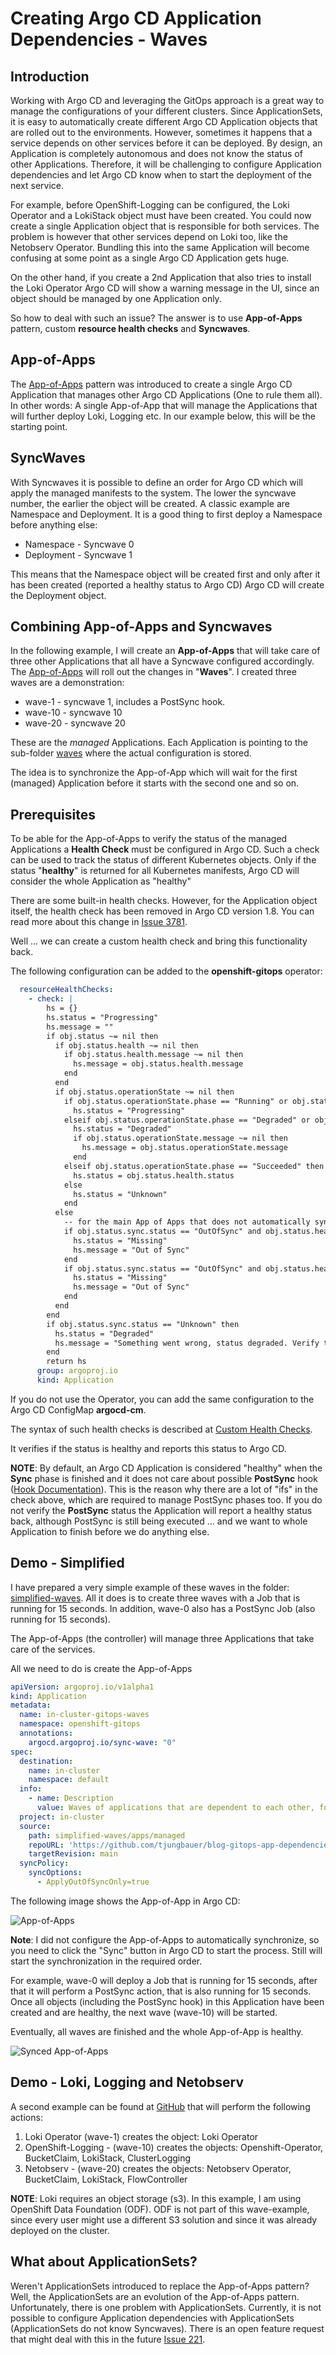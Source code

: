 # Creating Argo CD Application Dependencies - Waves

## Introduction

Working with Argo CD and leveraging the GitOps approach is a great way to manage the configurations of your different clusters.
Since ApplicationSets, it is easy to automatically create different Argo CD Application objects that are rolled out to the environments. However, sometimes it happens that 
a service depends on other services before it can be deployed. By design, an Application is completely autonomous and does not know the status of other Applications. Therefore, it will be challenging to configure Application dependencies and let Argo CD know when to start the deployment of the next service. 

For example, before OpenShift-Logging can be configured, the Loki Operator and a LokiStack object must have been created. You could now create a single Application object that
is responsible for both services. The problem is however that other services depend on Loki too, like the Netobserv Operator. Bundling this into the same Application will become confusing at some point as a single Argo CD Application gets huge. 

On the other hand, if you create a 2nd Application that also tries to install the Loki Operator Argo CD will show a warning message in the UI, since an object should be managed by one Application only. 

So how to deal with such an issue? The answer is to use **App-of-Apps** pattern, custom **resource health checks** and **Syncwaves**. 

## App-of-Apps
The [App-of-Apps](https://argo-cd.readthedocs.io/en/stable/operator-manual/cluster-bootstrapping/) pattern was introduced to create a single Argo CD Application that manages other Argo CD Applications (One to rule them all). In other words: A single App-of-App that will manage the Applications that will further deploy Loki, Logging etc. In our example below, this will be the starting point.

## SyncWaves
With Syncwaves it is possible to define an order for Argo CD which will apply the managed manifests to the system. The lower the syncwave number, the earlier the object will be created. A classic example are Namespace and Deployment. It is a good thing to first deploy a Namespace before anything else:

- Namespace - Syncwave 0 
- Deployment - Syncwave 1 

This means that the Namespace object will be created first and only after it has been created (reported a healthy status to Argo CD) Argo CD will create the Deployment object. 

## Combining App-of-Apps and Syncwaves
In the following example, I will create an **App-of-Apps** that will take care of three other Applications that all have a Syncwave configured accordingly. The [App-of-Apps](https://github.com/tjungbauer/blog-gitops-app-dependencies/blob/main/simplified-waves/apps/controller/apps-of-apps.yaml) will roll out the changes in "**Waves**". I created three waves are a demonstration:

- wave-1 - syncwave 1, includes a PostSync hook.
- wave-10 - syncwave 10
- wave-20 - syncwave 20

These are the *managed* Applications. Each Application is pointing to the sub-folder [waves](https://github.com/tjungbauer/blog-gitops-app-dependencies/tree/main/simplified-waves/waves) where the actual configuration is stored.

The idea is to synchronize the App-of-App which will wait for the first (managed) Application before it starts with the second one and so on.

## Prerequisites
To be able for the App-of-Apps to verify the status of the managed Applications a **Health Check** must be configured in Argo CD. Such a check can be used to track the status of different Kubernetes objects. Only if the status "**healthy**" is returned for all Kubernetes manifests, Argo CD will consider the whole Application as "healthy"

There are some built-in health checks. However, for the Application object itself, the health check has been removed in Argo CD version 1.8. You can read more about this change in [Issue 3781](https://github.com/argoproj/argo-cd/issues/3781).

Well ... we can create a custom health check and bring this functionality back. 

The following configuration can be added to the **openshift-gitops** operator:

```yaml
  resourceHealthChecks:
    - check: |
        hs = {}
        hs.status = "Progressing"
        hs.message = ""
        if obj.status ~= nil then
          if obj.status.health ~= nil then
            if obj.status.health.message ~= nil then
              hs.message = obj.status.health.message
            end
          end
          if obj.status.operationState ~= nil then
            if obj.status.operationState.phase == "Running" or obj.status.operationState.phase == "Terminating" then 
              hs.status = "Progressing"
            elseif obj.status.operationState.phase == "Degraded" or obj.status.operationState.phase == "Error" or obj.status.operationState.phase == "Failed" then
              hs.status = "Degraded"
              if obj.status.operationState.message ~= nil then
                hs.message = obj.status.operationState.message
              end
            elseif obj.status.operationState.phase == "Succeeded" then
              hs.status = obj.status.health.status
            else
              hs.status = "Unknown"
            end
          else
            -- for the main App of Apps that does not automatically sync the Apps.
            if obj.status.sync.status == "OutOfSync" and obj.status.health.status == "Healthy" then
              hs.status = "Missing"
              hs.message = "Out of Sync"
            end
            if obj.status.sync.status == "OutOfSync" and obj.status.health.status == "Missing" then
              hs.status = "Missing"
              hs.message = "Out of Sync"
            end
          end
        end
        if obj.status.sync.status == "Unknown" then
          hs.status = "Degraded"
          hs.message = "Something went wrong, status degraded. Verify the Argo CD Application"
        end
        return hs
      group: argoproj.io
      kind: Application
```

If you do not use the Operator, you can add the same configuration to the Argo CD ConfigMap **argocd-cm**.

The syntax of such health checks is described at [Custom Health Checks](]https://argo-cd.readthedocs.io/en/stable/operator-manual/health/#argocd-app).

It verifies if the status is healthy and reports this status to Argo CD.

**NOTE**: By default, an Argo CD Application is considered "healthy" when the **Sync** phase is finished and it does not care about possible **PostSync** hook ([Hook Documentation](https://argo-cd.readthedocs.io/en/stable/user-guide/resource_hooks/)). This is the reason why there are a lot of "ifs" in the check above, which are required to manage PostSync phases too. If you do not verify the **PostSync** status the Application will report a healthy status back, although PostSync is still being executed ... and we want to whole Application to finish before we do anything else.


## Demo - Simplified
I have prepared a very simple example of these waves in the folder: [simplified-waves](https://github.com/tjungbauer/blog-gitops-app-dependencies/tree/main/simplified-waves). 
All it does is to create three waves with a Job that is running for 15 seconds. In addition, wave-0 also has a PostSync Job (also running for 15 seconds).

The App-of-Apps (the controller) will manage three Applications that take care of the services.

All we need to do is create the App-of-Apps

```yaml
apiVersion: argoproj.io/v1alpha1
kind: Application
metadata:
  name: in-cluster-gitops-waves
  namespace: openshift-gitops
  annotations:
    argocd.argoproj.io/sync-wave: "0"
spec:
  destination:
    name: in-cluster
    namespace: default
  info:
    - name: Description
      value: Waves of applications that are dependent to each other, for example Loki, openshift-logging or NetObserv Operator
  project: in-cluster
  source:
    path: simplified-waves/apps/managed
    repoURL: 'https://github.com/tjungbauer/blog-gitops-app-dependencies'
    targetRevision: main
  syncPolicy:
    syncOptions:
      - ApplyOutOfSyncOnly=true
```

The following image shows the App-of-App in Argo CD:

![App-of-Apps](images/app-of-apps.png)

**Note**: I did not configure the App-of-Apps to automatically synchronize, so you need to click the "Sync" button in Argo CD to start the process. Still will start the synchronization in the required order. 

For example, wave-0 will deploy a Job that is running for 15 seconds, after that it will perform a PostSync action, that is also running for 15 seconds. 
Once all objects (including the PostSync hook) in this Application have been created and are healthy, the next wave (wave-10) will be started.

Eventually, all waves are finished and the whole App-of-App is healthy. 

![Synced App-of-Apps](images/app-of-apps-synced.png)

## Demo - Loki, Logging and Netobserv
A second example can be found at [GitHub](https://github.com/tjungbauer/blog-gitops-app-dependencies/tree/main/gitops-waves) that will perform the following actions:

1. Loki Operator (wave-1) creates the object: Loki Operator
2. OpenShift-Logging - (wave-10) creates the objects: Openshift-Operator, BucketClaim, LokiStack, ClusterLogging
3. Netobserv - (wave-20) creates the objects: Netobserv Operator, BucketClaim, LokiStack, FlowController

**NOTE**: Loki requires an object storage (s3). In this example, I am using OpenShift Data Foundation (ODF). ODF is not part of this wave-example, since every user might use a different S3 solution and since it was already deployed on the cluster. 


## What about ApplicationSets?
Weren't ApplicationSets introduced to replace the App-of-Apps pattern? Well, the ApplicationSets are an evolution of the App-of-Apps pattern. Unfortunately, there is one problem with ApplicationSets. Currently, it is not possible to configure Application dependencies with ApplicationSets (ApplicationSets do not know Syncwaves). There is an open feature request that might deal with this in the future [Issue 221](https://github.com/argoproj/applicationset/issues/221).

